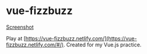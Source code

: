 # vue-fizzbuzz

[Screenshot](https://imgur.com/zqvV0bI)

Play at [https://vue-fizzbuzz.netlify.com/](https://vue-fizzbuzz.netlify.com/#/).
Created for my Vue.js practice.
